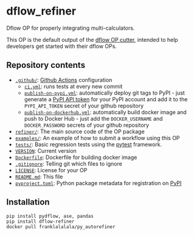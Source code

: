 # dflow_refiner

Dflow OP for properly integrating multi-calculators.

This OP is the default output of the
[dflow OP cutter](https://github.com/deepmodeling/dflow-op-cutter),
intended to help developers get started with their dflow OPs.

## Repository contents

* [`.github/`](.github/): [Github Actions](https://github.com/features/actions) configuration
  * [`ci.yml`](.github/workflows/ci.yml): runs tests at every new commit
  * [`publish-on-pypi.yml`](.github/workflows/publish-on-pypi.yml): automatically deploy git tags to PyPI - just generate a [PyPI API token](https://pypi.org/help/#apitoken) for your PyPI account and add it to the `PYPI_API_TOKEN` secret of your github repository
  * [`publish-on-dockerhub.yml`](.github/workflows/publish-on-dockerhub.yml): automatically build docker image and push to Docker Hub - just add the `DOCKER_USERNAME` and `DOCKER_PASSWORD` secrets of your github repository
* [`refiner/`](refiner/): The main source code of the OP package
* [`examples/`](examples/): An example of how to submit a workflow using this OP
* [`tests/`](tests/): Basic regression tests using the [pytest](https://docs.pytest.org/en/latest/) framework.
* [`VERSION`](VERSION): Current version
* [`Dockerfile`](Dockerfile): Dockerfile for building docker image
* [`.gitignore`](.gitignore): Telling git which files to ignore
* [`LICENSE`](LICENSE): License for your OP
* [`README.md`](README.md): This file
* [`pyproject.toml`](pyproject.toml): Python package metadata for registration on [PyPI](https://pypi.org/)

## Installation

```shell
pip install pydflow, ase, pandas
pip install dflow-refiner
docker pull franklalalala/py_autorefiner
```
